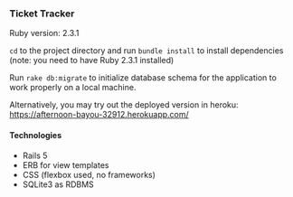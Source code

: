 ### Ticket Tracker

Ruby version: 2.3.1

`cd` to the project directory and run `bundle install` to install dependencies (note: you need to have Ruby 2.3.1 installed)

Run `rake db:migrate` to initialize database schema for the application to work properly on a local machine.

Alternatively, you may try out the deployed version in heroku: https://afternoon-bayou-32912.herokuapp.com/

#### Technologies
- Rails 5
- ERB for view templates
- CSS (flexbox used, no frameworks)
- SQLite3 as RDBMS
